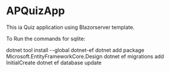 # APQuizApp
This ia Quiz application using Blazorserver template.


To Run the commands for sqlite:

dotnet tool install --global dotnet-ef
dotnet add package Microsoft.EntityFrameworkCore.Design
dotnet ef migrations add InitialCreate
dotnet ef database update
